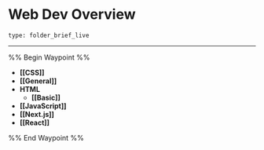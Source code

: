 # Web Dev Overview
 
```ccard
type: folder_brief_live
```
 
---

%% Begin Waypoint %%
- **[[CSS]]**
- **[[General]]**
- **HTML**
	- **[[Basic]]**
- **[[JavaScript]]**
- **[[Next.js]]**
- **[[React]]**

%% End Waypoint %%